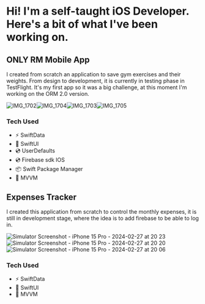 Hi! I'm a self-taught iOS Developer. Here's a bit of what I've been working on.
=====================================================================================================================================


## ONLY RM Mobile App

I created from scratch an application to save gym exercises and their weights. From design to development, it is currently in testing phase in TestFlight.
It's my first app so it was a big challenge, at this moment I'm working on the ORM 2.0 version.

![IMG_1702](https://github.com/Gastonfoncea/Portfolio-GitHub/assets/57188392/2ee191bc-db09-4c0b-b4d4-b228a4078e96)![IMG_1704](https://github.com/Gastonfoncea/Portfolio-GitHub/assets/57188392/197912e0-dcad-479a-8342-c566320e3854)![IMG_1703](https://github.com/Gastonfoncea/Portfolio-GitHub/assets/57188392/b1e51328-6d84-4287-a978-6e106dc0605f)![IMG_1705](https://github.com/Gastonfoncea/Portfolio-GitHub/assets/57188392/67609747-ef47-42b5-9d4e-a1cd1aae8606)



### Tech Used
* ⚡  SwiftData
* 🎨  SwiftUI
* 💿  UserDefaults
* 💿  Firebase sdk IOS
* 📦  Swift Package Manager
* 🏢  MVVM




## Expenses Tracker

I created this application from scratch to control the monthly expenses, it is still in development stage, where the idea is to add firebase to be able to log in.

![Simulator Screenshot - iPhone 15 Pro - 2024-02-27 at 20 23](https://github.com/Gastonfoncea/Portfolio-GitHub/assets/57188392/72be4c3b-b648-435b-a8c9-faa02c05b61f)
![Simulator Screenshot - iPhone 15 Pro - 2024-02-27 at 20 20](https://github.com/Gastonfoncea/Portfolio-GitHub/assets/57188392/ea07f9f0-40a8-4abd-8304-eabc515be5f0)
![Simulator Screenshot - iPhone 15 Pro - 2024-02-27 at 20 06](https://github.com/Gastonfoncea/Portfolio-GitHub/assets/57188392/c2f2f3b9-1143-41f2-8e10-daf6154e0988)




### Tech Used
* ⚡  SwiftData
* 🎨  SwiftUI
* 🏢  MVVM
